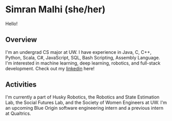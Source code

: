 <!--
**simranmalhi/simranmalhi** is a ✨ _special_ ✨ repository because its `README.md` (this file) appears on your GitHub profile.

Here are some ideas to get you started:

- 🔭 I’m currently working on ...
- 🌱 I’m currently learning ...
- 👯 I’m looking to collaborate on ...
- 🤔 I’m looking for help with ...
- 💬 Ask me about ...
- 📫 How to reach me: ...
- 😄 Pronouns: ...
- ⚡ Fun fact: ...
-->

# Simran Malhi (she/her)

Hello! 

## Overview
I'm an undergrad CS major at UW. 
I have experience in Java, C, C++, Python, Scala, C#, JavaScript, SQL, Bash Scripting, Assembly Language. 
I'm interested in machine learning, deep learning, robotics, and full-stack development.
Check out my [linkedin](https://www.linkedin.com/in/malhi-simran/) here!

## Activities
I'm currently a part of Husky Robotics, the Robotics and State Estimation Lab, the Social Futures Lab, and the Society of Women Engineers at UW. I'm an upcoming Blue Origin software engineering intern and a previous intern at Qualtrics.
